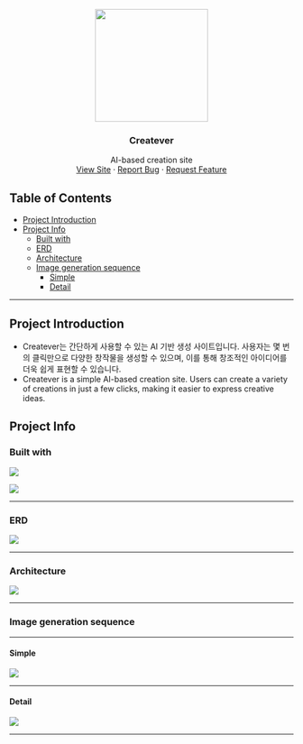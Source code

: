 <p align="center">
    <img src="https://github.com/Gonue/mine/assets/109960034/c91aeb1b-5553-4d34-8805-a8e6c77df9ad" alt="" width="200px" height="200px">
</p>

<h3 align="center">Createver</h3>

<div align="center">

<p align="center">

AI-based creation site
<br />
<a href="https://createver.site">View Site</a>
·
<a href="https://github.com/Gonue/mine/issues">Report Bug</a>
·
<a href="https://github.com/Gonue/mine/pulls">Request Feature</a>

</p>

</div>

## Table of Contents
- [Project Introduction](#project-introduction)
- [Project Info](#project-info)
  - [Built with](#built-with)
  - [ERD](#erd)
  - [Architecture](#architecture)
  - [Image generation sequence](#image-generation-sequence)
    - [Simple](#simple)
    - [Detail](#detail)

---

## Project Introduction




- Createver는 간단하게 사용할 수 있는 AI 기반 생성 사이트입니다. 사용자는 몇 번의 클릭만으로 다양한 창작물을 생성할 수 있으며, 이를 통해 창조적인 아이디어를 더욱 쉽게 표현할 수 있습니다.
- Createver is a simple AI-based creation site. Users can create a variety of creations in just a few clicks, making it easier to express creative ideas.

## Project Info

### Built with

<p>
<img src="https://img.shields.io/badge/Vue.js-35495E?style=for-the-badge&logo=vuedotjs&logoColor=4FC08D">
</p>
<p>
<img src="https://img.shields.io/badge/springboot-6DB33F?style=for-the-badge&logo=SpringBoot&logoColor=white">
</p>

---

### ERD

<img src="https://github.com/Gonue/mine/assets/109960034/2d2c4883-296c-457f-b382-4f8d22b298c9">

---

### Architecture

<img src="https://github.com/Gonue/mine/assets/109960034/cc16534f-cf1e-42b9-9309-b582866422bb">

---

### Image generation sequence

---

#### Simple

<img src="https://github.com/Gonue/mine/assets/109960034/45d323fb-a9cf-4f58-9a17-792feddd4b52">

---

#### Detail

<img src="https://github.com/Gonue/mine/assets/109960034/c088bed5-e18a-462e-b014-765e03055d72">

---